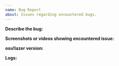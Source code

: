 ```yaml
---
name: Bug Report
about: Issues regarding encountered bugs.
---
```

**Describe the bug:** 

**Screenshots or videos showing encountered issue:** 

**osu!lazer version:** 

**Logs:**
<!--
*please attach logs here, which are located at:*
- `%AppData%/osu/logs` *(on Windows),*
- `~/.local/share/osu/logs` *(on Linux & macOS).*
-->
